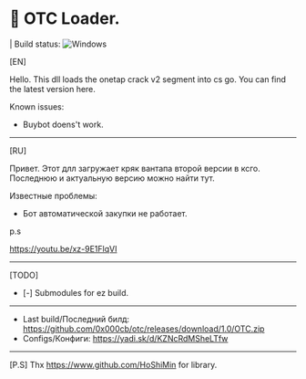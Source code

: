 # 🔮 OTC Loader.

| Build status: ![Windows](https://github.com/0x000cb/otc/workflows/Windows/badge.svg?branch=master&event=push)

[EN]

Hello. This dll loads the onetap crack v2 segment into cs go. You can find the latest version here.

Known issues:
- Buybot doens't work.

-----------------------------------------------------

[RU]

Привет. Этот длл загружает кряк вантапа второй версии в ксго. Последнюю и актуальную версию можно найти тут.

Известные проблемы:
- Бот автоматической закупки не работает.

p.s

https://youtu.be/xz-9E1FlqVI

-----------------------------------------------------

[TODO]

  - [-] Submodules for ez build.
  
-----------------------------------------------------

- Last build/Последний билд: https://github.com/0x000cb/otc/releases/download/1.0/OTC.zip
- Configs/Конфиги: https://yadi.sk/d/KZNcRdMSheLTfw

-----------------------------------------------------

[P.S]
Thx https://www.github.com/HoShiMin for library.

